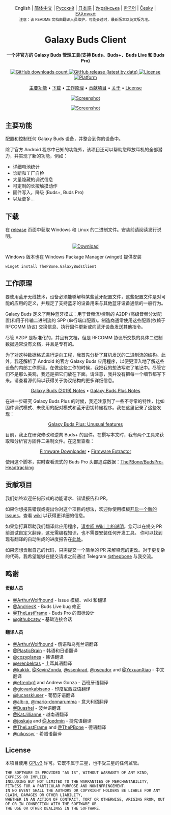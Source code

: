 
<p align="center">
  English | <a href="/docs/README_chs.md">简体中文</a> | <a href="/docs/README_rus.md">Русский</a> | <a href="/docs/README_jpn.md">日本語</a> | <a href="/docs/README_ukr.md">Українська</a> | <a href="/docs/README_kor.md">한국어</a> | <a href="/docs/README_cze.md">Česky</a> | <a href="/docs/README_gr.md">Ελληνικά</a> <br>
    <sub>注意：该 README 文档由翻译人员维护，可能会过时，最新版本以英文版为准。</sub>
</p>
<h1 align="center">
  Galaxy Buds Client
  <br>
</h1>
<h4 align="center">一个非官方的 Galaxy Buds 管理工具(支持 Buds、Buds+、Buds Live 和 Buds Pro)</h4>
<p align="center">
  <a href="https://github.com/ThePBone/GalaxyBudsClient/releases">
    <img alt="GitHub downloads count" src="https://img.shields.io/github/downloads/thepbone/galaxybudsclient/total">
  </a>
  <a href="https://github.com/ThePBone/GalaxyBudsClient/releases">
   <img alt="GitHub release (latest by date)" src="https://img.shields.io/github/v/release/thepbone/galaxybudsclient">
  </a>
  <a href="https://github.com/ThePBone/GalaxyBudsClient/blob/master/LICENSE">
      <img alt="License" src="https://img.shields.io/github/license/thepbone/galaxybudsclient">
  </a>
  <a href="https://github.com/ThePBone/GalaxyBudsClient/releases">
    <img alt="Platform" src="https://img.shields.io/badge/platform-Windows/Linux-yellowgreen">
  </a>
</p>
<p align="center">
  <a href="#key-features">主要功能</a> •
  <a href="#download">下载</a> •
  <a href="#how-it-works">工作原理</a> •
  <a href="#contributing">贡献项目</a> •
  <a href="#credits">关于</a> •
  <a href="#license">License</a>
</p>

<p align="center">
    <a href="https://ko-fi.com/H2H83E5J3"><img alt="Screenshot" src="https://ko-fi.com/img/githubbutton_sm.svg"></a>
</p>

<p align="center">
    <a href="#"><img alt="Screenshot" src="https://github.com/ThePBone/GalaxyBudsClient/blob/master/screenshots/screencap.gif"></a>
</p>

## 主要功能

配置和控制任何 Galaxy Buds 设备，并整合到你的设备中。

除了官方 Android 程序中已知的功能外，该项目还可以帮助您释放耳机的全部潜力，并实现了新的功能，例如：

* 详细电池统计
* 诊断和工厂自检
* 大量隐藏的调试信息
* 可定制的长按触摸动作
* 固件写入，降级 (Buds+, Buds Pro)
* 以及更多...

## 下载

在 [release](https://github.com/ThePBone/GalaxyBudsClient/releases) 页面中获取 Windows 和 Linux 的二进制文件。安装前请阅读发行说明。

<p align="center">
    <a href="https://github.com/ThePBone/GalaxyBudsClient/releases"><img alt="Download" src="https://github.com/ThePBone/GalaxyBudsClient/blob/master/screenshots/download.png"></a>
</p>

Windows 版本也在 Windows Package Manager (winget) 提供安装

```
winget install ThePBone.GalaxyBudsClient
```

## 工作原理

要使用蓝牙无线技术，设备必须能够解释某些蓝牙配置文件，这些配置文件是对可能的应用的定义，并规定了支持蓝牙的设备用来与其他蓝牙设备通信的一般行为。

Galaxy Buds 定义了两种蓝牙模式：用于音频流/控制的 A2DP (高级音频分发配置)和用于传输二进制流的 SPP (串行端口配置)。制造商通常使用这些配置(依赖于 RFCOMM 协议) 交换信息、执行固件更新或向蓝牙设备发送其他指令。

尽管 A2DP 是标准化的，并且有文档，但是 RFCOMM 协议所交换的具体二进制数据通常没有文档，并且是专有的。

为了对这种数据格式进行逆向工程，我首先分析了耳机发送的二进制流的结构。此外，我还解析了 Android 的官方 Galaxy Buds 应用程序，以便更深入地了解这些设备的内部工作原理。在做这些工作的时候，我把我的想法写进了笔记中。尽管它们不是那么美观，我还是把它们放在下面。请注意，我并没有把每一个细节都写下来。请查看源代码以获得关于协议结构的更多详细信息。

<p align="center">
  <a href="https://github.com/ThePBone/GalaxyBudsClient/blob/master/GalaxyBudsRFCommProtocol.md">Galaxy Buds (2019) Notes</a> •
  <a href="https://github.com/ThePBone/GalaxyBudsClient/blob/master/Galaxy%20Buds%20Plus%20RFComm%20Protocol%20Notes.md">Galaxy Buds Plus Notes</a>
</p>

在进一步研究 Galaxy Buds Plus 的时候，我还注意到了一些不寻常的特性，比如固件调试模式、未使用的配对模式和蓝牙密钥转储程序。我在这里记录了这些发现：

<p align="center">
  <a href="https://github.com/ThePBone/GalaxyBudsClient/blob/master/GalaxyBudsPlus_HiddenDebugFeatures.md">Galaxy Buds Plus: Unusual features</a>
</p>

目前，我正在研究修改和逆向 Buds+ 的固件。在撰写本文时，我有两个工具来获取和分析官方固件二进制文件。在这里查看：

<p align="center">
  <a href="https://github.com/ThePBone/GalaxyBudsFirmwareDownloader">Firmware Downloader</a> •
  <a href="https://github.com/ThePBone/GalaxyBudsFirmwareExtractor">Firmware Extractor</a>
</p>

使用这个脚本，实时查看流式的 Buds Pro 头部追踪数据：[ThePBone/BudsPro-Headtracking](https://github.com/ThePBone/BudsPro-Headtracking)

## 贡献项目

我们始终欢迎任何形式的功能请求、错误报告和 PR。

如果你想报告错误或提出你对这个项目的想法，欢迎你使用模板[开启一个新的 Issues](https://github.com/ThePBone/GalaxyBudsClient/issues/new/choose)。查看 [wiki](https://github.com/ThePBone/GalaxyBudsClient/wiki/2.-How-to-submit-issues) 以获得更详细的信息。

如果您打算帮助我们翻译此应用程序，[请参阅 Wiki 上的说明](https://github.com/ThePBone/GalaxyBudsClient/wiki/3.-How-to-help-with-translations)。您可以在提交 PR 前测试自定义翻译，这无需编程知识，也不需要安装任何开发工具。
你可以找到现有翻译的自动生成的进度报告在[此处](https://github.com/ThePBone/GalaxyBudsClient/blob/master/meta/translations.md)。

如果您想贡献自己的代码，只需提交一个简单的 PR 来解释您的更改。对于更复杂的代码，我希望能够在提交请求之前通过 Telegram [@thepbone](https://t.me/thepbone) 与我交流。

## 鸣谢

#### 贡献人员

* [@ArthurWolfhound](https://github.com/ArthurWolfhound) - Issue 模板、wiki 和翻译
* [@AndriesK](https://github.com/AndriesK) - Buds Live bug 修正
* [@TheLastFrame](https://github.com/TheLastFrame) - Buds Pro 的图标设计
* [@githubcatw](https://github.com/githubcatw) - 基础连接会话

#### 翻译人员

* [@ArthurWolfhound](https://github.com/ArthurWolfhound) - 俄语和乌克兰语翻译
* [@PlasticBrain](https://github.com/fhalfkg) -  韩语和日语翻译
* [@cozyplanes](https://github.com/cozyplanes) -  韩语翻译
* [@erenbektas](https://github.com/erenbektas) - 土耳其语翻译
* [@kakkk](https://github.com/kakkk), [@KevinZonda](https://github.com/KevinZonda), [@ssenkrad](https://github.com/ssenkrad), [@pseudor](https://github.com/pseudor) and [@YexuanXiao](https://github.com/YexuanXiao) - 中文翻译
* [@efrenbg1](https://github.com/efrenbg1) and Andrew Gonza - 西班牙语翻译
* [@giovankabisano](https://github.com/giovankabisano) - 印度尼西亚语翻译
* [@lucasskluser](https://github.com/lucasskluser) - 葡萄牙语翻译
* [@alb-p](https://github.com/alb-p), [@mario-donnarumma](https://github.com/mario-donnarumma) - 意大利语翻译
* [@Buashei](https://github.com/Buashei) - 波兰语翻译
* [@KatJillianne](https://github.com/KatJillianne) - 越南语翻译
* [@joskaja](https://github.com/joskaja) and [@Joedmin](https://github.com/Joedmin) - 捷克语翻译
* [@TheLastFrame](https://github.com/TheLastFrame) and [@ThePBone](https://github.com/ThePBone) - 德语翻译
* [@nikossyr](https://github.com/nikossyr) - 希腊语翻译

## License

本项目使用 [GPLv3](https://github.com/ThePBone/GalaxyBudsClient/blob/master/LICENSE) 许可。它既不属于三星，也不受三星的任何监管。

```
THE SOFTWARE IS PROVIDED "AS IS", WITHOUT WARRANTY OF ANY KIND, EXPRESS OR IMPLIED, 
INCLUDING BUT NOT LIMITED TO THE WARRANTIES OF MERCHANTABILITY, FITNESS FOR A PARTICULAR PURPOSE AND NONINFRINGEMENT. 
IN NO EVENT SHALL THE AUTHORS OR COPYRIGHT HOLDERS BE LIABLE FOR ANY CLAIM, DAMAGES OR OTHER LIABILITY, 
WHETHER IN AN ACTION OF CONTRACT, TORT OR OTHERWISE, ARISING FROM, OUT OF OR IN CONNECTION WITH THE SOFTWARE OR 
THE USE OR OTHER DEALINGS IN THE SOFTWARE.
```
